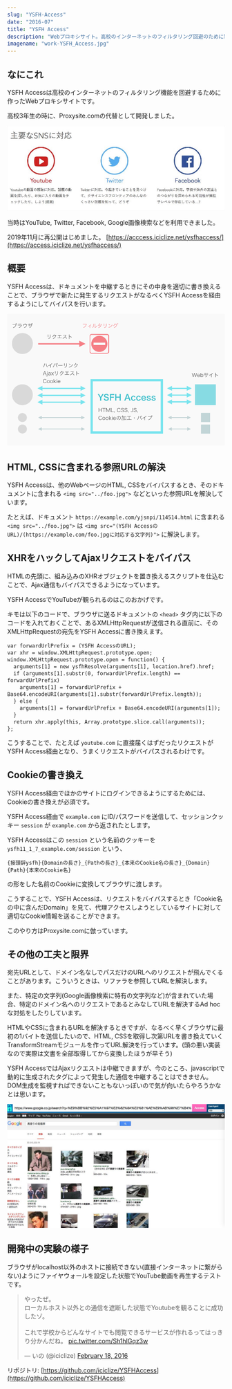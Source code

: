 ```yaml
---
slug: "YSFH-Access"
date: "2016-07"
title: "YSFH Access"
description: "Webプロキシサイト。高校のインターネットのフィルタリング回避のために製作。TwitterとかYouTubeとか見られました。"
imagename: "work-YSFH_Access.jpg"
---
```


## なにこれ

YSFH Accessは高校のインターネットのフィルタリング機能を回避するために作ったWebプロキシサイトです。

高校3年生の時に、Proxysite.comの代替として開発しました。

<p>
  <img alt="YSFH Access compatibility" src="../../images/work-YSFH_Access-sns.jpg" />
</p>

当時はYouTube, Twitter, Facebook, Google画像検索などを利用できました。

2019年11月に再公開はじめました。 [https://acccess.iciclize.net/ysfhaccess/](https://access.iciclize.net/ysfhaccess/)

## 概要

YSFH Accessは、ドキュメントを中継するときにその中身を適切に書き換えることで、ブラウザで新たに発生するリクエストがなるべくYSFH Accessを経由するようにしてバイパスを行います。

<p>
  <img alt="YSFH Access overview" src="../../images/work-YSFH_Access-overview.png" />
</p>

## HTML, CSSに含まれる参照URLの解決

YSFH Accessは、他のWebページのHTML, CSSをバイパスするとき、そのドキュメントに含まれる `<img src="../foo.jpg">` などといった参照URLを解決しています。

たとえば、ドキュメント `https://example.com/yjsnpi/114514.html` に含まれる `<img src="../foo.jpg">` は `<img src="(YSFH AccessのURL)/(https://example.com/foo.jpgに対応する文字列)">` に解決します。

## XHRをハックしてAjaxリクエストをバイパス

HTMLの先頭に、組み込みのXHRオブジェクトを置き換えるスクリプトを仕込むことで、Ajax通信もバイパスできるようになっています。

YSFH AccessでYouTubeが観られるのはこのおかげです。

キモは以下のコードで、ブラウザに送るドキュメントの `<head>` タグ内に以下のコードを入れておくことで、あるXMLHttpRequestが送信される直前に、そのXMLHttpRequestの宛先をYSFH Accessに書き換えます。

```
var forwardUrlPrefix = (YSFH AccessのURL);
var xhr = window.XMLHttpRequest.prototype.open;
window.XMLHttpRequest.prototype.open = function() {
  arguments[1] = new ysfhResolve(arguments[1], location.href).href;
  if (arguments[1].substr(0, forwardUrlPrefix.length) == forwardUrlPrefix)
    arguments[1] = forwardUrlPrefix + Base64.encodeURI(arguments[1].substr(forwardUrlPrefix.length));
  } else {
    arguments[1] = forwardUrlPrefix + Base64.encodeURI(arguments[1]);
  }
  return xhr.apply(this, Array.prototype.slice.call(arguments));
};
```

こうすることで、たとえば `youtube.com` に直接届くはずだったリクエストがYSFH Access経由となり、うまくリクエストがバイパスされるわけです。

## Cookieの書き換え

YSFH Access経由でほかのサイトにログインできるようにするためには、Cookieの書き換えが必須です。

YSFH Access経由で `example.com` にID/パスワードを送信して、セッションクッキー `session` が `example.com` から返されたとします。

YSFH Accessはこの `session` という名前のクッキーを `ysfh11_1_7_example.com/session` という、

```
{接頭辞ysfh}{Domainの長さ}_{Pathの長さ}_{本来のCookie名の長さ}_{Domain}{Path}{本来のCookie名}
```

 の形をした名前のCookieに変換してブラウザに渡します。

こうすることで、YSFH Accessは、リクエストをバイパスするとき「Cookie名の中に含んだDomain」を見て、代理アクセスしようとしているサイトに対して適切なCookie情報を送ることができます。

このやり方はProxysite.comに倣っています。

## その他の工夫と限界

宛先URLとして、ドメイン名なしでパスだけのURLへのリクエストが飛んでくることがあります。こういうときは、リファラを参照してURLを解決します。

また、特定の文字列(Google画像検索に特有の文字列など)が含まれていた場合、特定のドメイン名へのリクエストであるとみなしてURLを解決するAd hocな対処をしたりしています。

HTMLやCSSに含まれるURLを解決するときですが、なるべく早くブラウザに最初の1バイトを送信したいので、HTML, CSSを取得し次第URLを書き換えていくTransformStreamモジュールを作ってURL解決を行っています。(頭の悪い実装なので実際は文書を全部取得してから変換したほうが早そう)

YSFH AccessではAjaxリクエストは中継できますが、今のところ、javascriptで動的に生成されたタグによって発生した通信を中継することはできません。DOM生成を監視すればできないこともないっぽいので気が向いたらやろうかなとは思います。

<p>
  <img alt="YSFH Access Google Image Search" src="../../images/work-YSFH_Access-TNOK.jpg" />
</p>

## 開発中の実験の様子

ブラウザがlocalhost以外のホストに接続できない(直接インターネットに繋がらない)ようにファイヤウォールを設定した状態でYouTube動画を再生するテストです。

<blockquote class="twitter-tweet" data-lang="en"><p lang="ja" dir="ltr">やったぜ。<br>ローカルホスト以外との通信を遮断した状態でYoutubeを観ることに成功したゾ。<br><br>これで学校からどんなサイトでも閲覧できるサービスが作れるってはっきり分かんだね。 <a href="https://t.co/Sh1hIGqz3w">pic.twitter.com/Sh1hIGqz3w</a></p>&mdash; いの (@iciclize) <a href="https://twitter.com/iciclize/status/700346247161327617?ref_src=twsrc%5Etfw">February 18, 2016</a></blockquote>

リポジトリ: [https://github.com/iciclize/YSFHAccess](https://github.com/iciclize/YSFHAccess)
